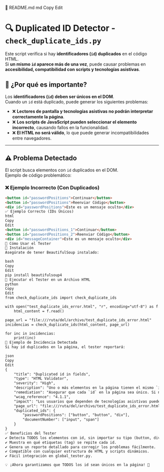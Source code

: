 📌 README.md
md
Copy
Edit
# 🔍 Duplicated ID Detector - `check_duplicate_ids.py`

Este script verifica si hay **identificadores (`id`) duplicados** en el código HTML.  
Si **un mismo `id` aparece más de una vez**, puede causar problemas en **accesibilidad, compatibilidad con scripts y tecnologías asistivas**.

## 📌 ¿Por qué es importante?
Los **identificadores (`id`) deben ser únicos en el DOM**.  
Cuando un `id` está duplicado, puede generar los siguientes problemas:

- ❌ **Lectores de pantalla y tecnologías asistivas no podrán interpretar correctamente la página**.
- ❌ **Los scripts de JavaScript pueden seleccionar el elemento incorrecto**, causando fallos en la funcionalidad.
- ❌ **El HTML no será válido**, lo que puede generar incompatibilidades entre navegadores.

---

## ⚠️ **Problema Detectado**
El script busca elementos con `id` duplicados en el DOM.  
Ejemplo de código problemático:

### ❌ **Ejemplo Incorrecto (Con Duplicados)**
```html
<button id="passwordPositions">Continuar</button>
<button id="passwordPositions">Reenviar Código</button>
<div id="passwordPositions">Este es un mensaje oculto</div>
✅ Ejemplo Correcto (IDs Únicos)
html
Copy
Edit
<button id="passwordPositions_1">Continuar</button>
<button id="passwordPositions_2">Reenviar Código</button>
<div id="messageContainer">Este es un mensaje oculto</div>
🚀 Cómo Usar el Tester
📌 Instalación
Asegúrate de tener BeautifulSoup instalado:

bash
Copy
Edit
pip install beautifulsoup4
📌 Ejecutar el Tester en un Archivo HTML
python
Copy
Edit
from check_duplicate_ids import check_duplicate_ids

with open("test_duplicate_ids_error.html", "r", encoding="utf-8") as f:
    html_content = f.read()

page_url = "file:///ruta/del/archivo/test_duplicate_ids_error.html"
incidencias = check_duplicate_ids(html_content, page_url)

for inc in incidencias:
    print(inc)
📄 Ejemplo de Incidencia Detectada
Si hay id duplicados en la página, el tester reportará:

json
Copy
Edit
{
    "title": "Duplicated id in fields",
    "type": "HTML Validator",
    "severity": "High",
    "description": "Uno o más elementos en la página tienen el mismo `id`, lo que puede causar problemas en tecnologías asistivas y scripts de la web. Cada `id` debe ser único en el DOM.",
    "remediation": "Asegurar que cada `id` en la página sea único. Si necesitas múltiples instancias, usa `class` o añade un sufijo único, como `id=\"passwordPositions_1\"`.",
    "wcag_reference": "4.1.1",
    "impact": "Los usuarios que dependen de tecnologías asistivas pueden no recibir el contenido correctamente.",
    "page_url": "file:///ruta/del/archivo/test_duplicate_ids_error.html",
    "duplicated_ids": {
        "passwordPositions": ["button", "button", "div"],
        "documentNumber": ["input", "span"]
    }
}
✅ Beneficios del Tester
✔ Detecta TODOS los elementos con id, sin importar su tipo (button, div, span, input, etc.).
✔ Muestra en qué etiquetas (tag) se repite cada id.
✔ Genera un reporte detallado para corregir los problemas fácilmente.
✔ Compatible con cualquier estructura de HTML y scripts dinámicos.
✔ Fácil integración en global_tester.py.

💡 ¡Ahora garantizamos que TODOS los id sean únicos en la página! 🚀